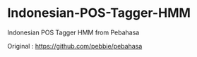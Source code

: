 # Indonesian-POS-Tagger-HMM
Indonesian POS Tagger HMM from Pebahasa

Original : https://github.com/pebbie/pebahasa
